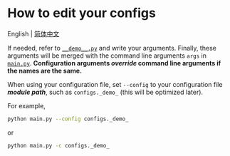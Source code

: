 # How to edit your configs

English | [简体中文](README_zh-CN.md)

If needed, refer to [`__demo__.py`](_demo_.py) and write your arguments. Finally, these arguments will be merged with
the
command line arguments `args` in [`main.py`](../main.py). **Configuration arguments _override_ command line arguments if
the
names are the same.**

When using your configuration file, set `--config` to your configuration file **_module path_**, such
as `configs._demo_` (this will be optimized later).

For example,

```bash
python main.py --config configs._demo_
```

or

```bash
python main.py -c configs._demo_
```